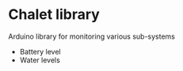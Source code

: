 # Chalet library

Arduino library for monitoring various sub-systems
* Battery level
* Water levels
